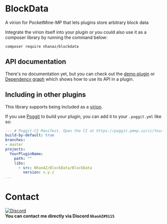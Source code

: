 # BlockData
A virion for PocketMine-MP that lets plugins store arbitrary block data

Integrate the virion itself into your plugin or you could also use it as a composer library by running the command below:

`composer require nhanaz/blockdata`

## API documentation
There's no documentation yet, but you can check out the [demo plugin](https://github.com/NhanAZ/BlockData_Example_Plugin) or [Dependency graph](https://github.com/NhanAZ/BlockData/network/dependents) which shows how to use its API in a plugin.

## Including in other plugins
This library supports being included as a [virion](https://github.com/poggit/support/blob/master/virion.md).

If you use [Poggit](https://poggit.pmmp.io) to build your plugin, you can add it to your `.poggit.yml` like so:

```yml
--- # Poggit-CI Manifest. Open the CI at https://poggit.pmmp.io/ci/YourGithubUserName/YourPluginName
build-by-default: true
branches:
- master
projects:
  YourPluginName:
    path: ""
    libs:
      - src: NhanAZ/BlockData/BlockData
        version: x.y.z
...

```

# Contact
[![Discord](https://img.shields.io/discord/986553214889517088?label=discord&color=7289DA&logo=discord)](https://discord.gg/j2X83ujT6c)\
**You can contact me directly via Discord `NhanAZ#9115`**
